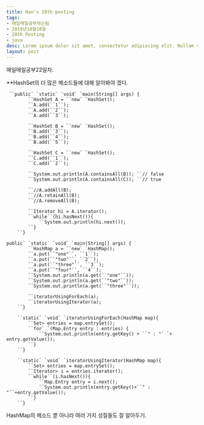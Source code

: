 ```yaml
---
title: Han's 28th posting
tags:
- 매일매일공부하는팀
- 2019년10월18일
- 28th Posting
- java
desc: Lorem ipsum dolor sit amet, consectetur adipiscing elit. Nullam vehicula gravida felis et dapibus.
layout: post
---
```


<!-- more -->
<!-- Mauris a molestie neque. Aliquam non malesuada nisi, a sodales purus. Nam molestie faucibus sapien eu euismod. Sed scelerisque ornare euismod. In tincidunt est vel pharetra convallis. Praesent vitae nisi odio.-->

매일매일공부22일차.

**HashSet의 더 많은 메소드들에 대해 알아봐야 겠다.

```
 ``public` `static` `void` `main(String[] args) {
        ``HashSet A = ``new` `HashSet();
        ``A.add(``1``);
        ``A.add(``2``);
        ``A.add(``3``);
        
        ``HashSet B = ``new` `HashSet();
        ``B.add(``3``);
        ``B.add(``4``);
        ``B.add(``5``);
        
        ``HashSet C = ``new` `HashSet();
        ``C.add(``1``);
        ``C.add(``2``);
        
        ``System.out.println(A.containsAll(B)); ``// false
        ``System.out.println(A.containsAll(C)); ``// true
        
        ``//A.addAll(B);
        ``//A.retainAll(B);
        ``//A.removeAll(B);
        
        ``Iterator hi = A.iterator();
        ``while``(hi.hasNext()){
            ``System.out.println(hi.next());
        ``}
    ``}
```

```
public` `static` `void` `main(String[] args) {
        ``HashMap a = ``new` `HashMap();
        ``a.put(``"one"``, ``1``);
        ``a.put(``"two"``, ``2``);
        ``a.put(``"three"``, ``3``);
        ``a.put(``"four"``, ``4``);
        ``System.out.println(a.get(``"one"``));
        ``System.out.println(a.get(``"two"``));
        ``System.out.println(a.get(``"three"``));
        
        ``iteratorUsingForEach(a);
        ``iteratorUsingIterator(a);
    ``}
    
    ``static` `void` `iteratorUsingForEach(HashMap map){
        ``Set> entries = map.entrySet();
        ``for` `(Map.Entry entry : entries) {
            ``System.out.println(entry.getKey() + ``" : "` `+ entry.getValue());
        ``}
    ``}
    
    ``static` `void` `iteratorUsingIterator(HashMap map){
        ``Set> entries = map.entrySet();
        ``Iterator> i = entries.iterator();
        ``while``(i.hasNext()){
            ``Map.Entry entry = i.next();
            ``System.out.println(entry.getKey()+``" : "``+entry.getValue());
        ``}
    ``}
```

HashMap의 메소드 뿐 아니라 여러 가지 성질들도 잘 알아두기.